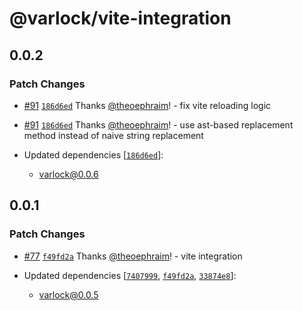 # @varlock/vite-integration

## 0.0.2

### Patch Changes

- [#91](https://github.com/dmno-dev/varlock/pull/91) [`186d6ed`](https://github.com/dmno-dev/varlock/commit/186d6ed2fdf0ace184510b99c222d15a1c1d83a9) Thanks [@theoephraim](https://github.com/theoephraim)! - fix vite reloading logic

- [#91](https://github.com/dmno-dev/varlock/pull/91) [`186d6ed`](https://github.com/dmno-dev/varlock/commit/186d6ed2fdf0ace184510b99c222d15a1c1d83a9) Thanks [@theoephraim](https://github.com/theoephraim)! - use ast-based replacement method instead of naive string replacement

- Updated dependencies [[`186d6ed`](https://github.com/dmno-dev/varlock/commit/186d6ed2fdf0ace184510b99c222d15a1c1d83a9)]:
  - varlock@0.0.6

## 0.0.1

### Patch Changes

- [#77](https://github.com/dmno-dev/varlock/pull/77) [`f49fd2a`](https://github.com/dmno-dev/varlock/commit/f49fd2a2c07f8fc58654d4a1c1bac9fd9ba7df3e) Thanks [@theoephraim](https://github.com/theoephraim)! - vite integration

- Updated dependencies [[`7407999`](https://github.com/dmno-dev/varlock/commit/7407999d58394fe5ce6e5f9667cd1a540d9e4951), [`f49fd2a`](https://github.com/dmno-dev/varlock/commit/f49fd2a2c07f8fc58654d4a1c1bac9fd9ba7df3e), [`33874e8`](https://github.com/dmno-dev/varlock/commit/33874e863227759b299b1745158018fe2393a142)]:
  - varlock@0.0.5
